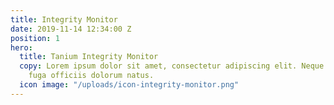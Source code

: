 ```yaml
---
title: Integrity Monitor
date: 2019-11-14 12:34:00 Z
position: 1
hero:
  title: Tanium Integrity Monitor
  copy: Lorem ipsum dolor sit amet, consectetur adipiscing elit. Neque itaque, molestiae
    fuga officiis dolorum natus.
  icon image: "/uploads/icon-integrity-monitor.png"
---
```


